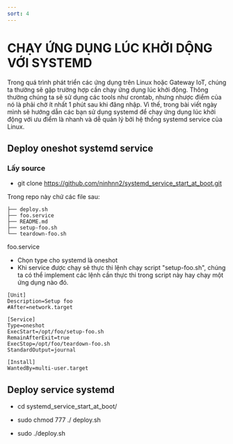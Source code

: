 ```yaml
---
sort: 4
---
```


# CHẠY ỨNG DỤNG LÚC KHỞI DỘNG VỚI SYSTEMD

Trong quá trình phát triển các ứng dụng trên Linux hoặc Gateway IoT, chúng ta thường sẽ gặp trường hợp
cần chạy ứng dụng lúc khởi động.
Thông thường chúng ta sẽ sử dụng các tools như crontab, nhưng nhược điểm của nó là phải chờ ít nhất 
1 phút sau khi đăng nhập. Vì thế, trong bài viết ngày mình sẽ hướng dẫn các bạn sử dụng systemd để chạy
ứng dụng lúc khởi động với ưu điểm là nhanh và dễ quản lý bởi hệ thống systemd service của Linux.

## Deploy oneshot systemd service

### Lấy source
- git clone https://github.com/ninhnn2/systemd_service_start_at_boot.git

Trong repo này chứ các file sau:
```shell
├── deploy.sh
├── foo.service
├── README.md
├── setup-foo.sh
└── teardown-foo.sh
```
foo.service
- Chọn type cho systemd là oneshot
- Khi service được chạy sẽ thực thi lệnh chạy script "setup-foo.sh", chúng ta có thể implement
các lệnh cần thực thi trong script này hay chạy một ứng dụng nào đó.

```shell
[Unit]
Description=Setup foo
#After=network.target

[Service]
Type=oneshot
ExecStart=/opt/foo/setup-foo.sh
RemainAfterExit=true
ExecStop=/opt/foo/teardown-foo.sh
StandardOutput=journal

[Install]
WantedBy=multi-user.target
```

## Deploy service systemd

- cd systemd_service_start_at_boot/

- sudo chmod 777 ./ deploy.sh

- sudo ./deploy.sh





